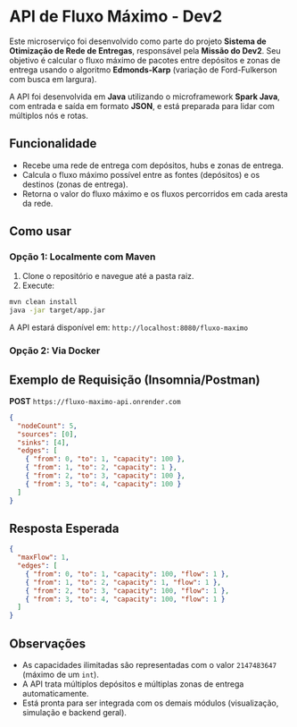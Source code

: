 # API de Fluxo Máximo - Dev2

Este microserviço foi desenvolvido como parte do projeto **Sistema de Otimização de Rede de Entregas**, responsável pela **Missão do Dev2**. Seu objetivo é calcular o fluxo máximo de pacotes entre depósitos e zonas de entrega usando o algoritmo **Edmonds-Karp** (variação de Ford-Fulkerson com busca em largura).

A API foi desenvolvida em **Java** utilizando o microframework **Spark Java**, com entrada e saída em formato **JSON**, e está preparada para lidar com múltiplos nós e rotas.

## Funcionalidade

- Recebe uma rede de entrega com depósitos, hubs e zonas de entrega.
- Calcula o fluxo máximo possível entre as fontes (depósitos) e os destinos (zonas de entrega).
- Retorna o valor do fluxo máximo e os fluxos percorridos em cada aresta da rede.

## Como usar

### Opção 1: Localmente com Maven

1. Clone o repositório e navegue até a pasta raiz.
2. Execute:

```bash
mvn clean install
java -jar target/app.jar
```

A API estará disponível em: `http://localhost:8080/fluxo-maximo`

### Opção 2: Via Docker

## Exemplo de Requisição (Insomnia/Postman)

**POST** `https://fluxo-maximo-api.onrender.com`

```json
{
  "nodeCount": 5,
  "sources": [0],
  "sinks": [4],
  "edges": [
    { "from": 0, "to": 1, "capacity": 100 },
    { "from": 1, "to": 2, "capacity": 1 },
    { "from": 2, "to": 3, "capacity": 100 },
    { "from": 3, "to": 4, "capacity": 100 }
  ]
}
```

## Resposta Esperada

```json
{
  "maxFlow": 1,
  "edges": [
    { "from": 0, "to": 1, "capacity": 100, "flow": 1 },
    { "from": 1, "to": 2, "capacity": 1, "flow": 1 },
    { "from": 2, "to": 3, "capacity": 100, "flow": 1 },
    { "from": 3, "to": 4, "capacity": 100, "flow": 1 }
  ]
}
```

## Observações

- As capacidades ilimitadas são representadas com o valor `2147483647` (máximo de um `int`).
- A API trata múltiplos depósitos e múltiplas zonas de entrega automaticamente.
- Está pronta para ser integrada com os demais módulos (visualização, simulação e backend geral).
